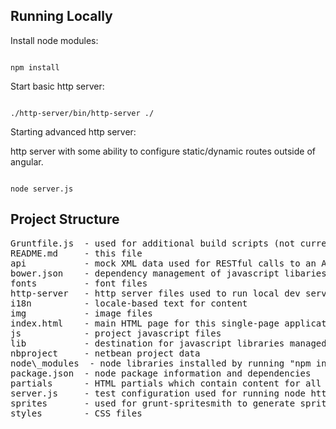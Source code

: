 Running Locally
---------------

Install node modules:

<code>
npm install
</code>

Start basic http server:

<code>
./http-server/bin/http-server ./
</code>

Starting advanced http server:

http server with some ability to configure static/dynamic routes
outside of angular.

<code>
node server.js
</code>


Project Structure
-----------------

<pre>
Gruntfile.js  - used for additional build scripts (not currently used)
README.md     - this file
api           - mock XML data used for RESTful calls to an API server
bower.json    - dependency management of javascript libaries
fonts         - font files
http-server   - http server files used to run local dev server
i18n          - locale-based text for content
img           - image files
index.html    - main HTML page for this single-page application
js            - project javascript files
lib           - destination for javascript libraries managed by bower
nbproject     - netbean project data
node\_modules  - node libraries installed by running "npm install"
package.json  - node package information and dependencies
partials      - HTML partials which contain content for all views and dialogs
server.js     - test configuration used for running node http server above
sprites       - used for grunt-spritesmith to generate sprite maps (not currently used)
styles        - CSS files
</pre>

